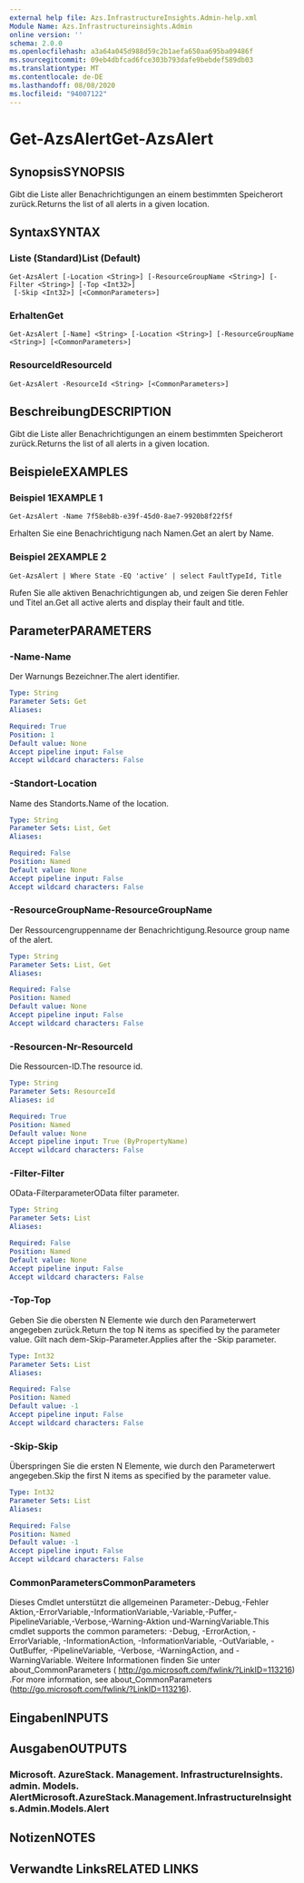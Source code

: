 ```yaml
---
external help file: Azs.InfrastructureInsights.Admin-help.xml
Module Name: Azs.Infrastructureinsights.Admin
online version: ''
schema: 2.0.0
ms.openlocfilehash: a3a64a045d988d59c2b1aefa650aa695ba09486f
ms.sourcegitcommit: 09eb4dbfcad6fce303b793dafe9bebdef589db03
ms.translationtype: MT
ms.contentlocale: de-DE
ms.lasthandoff: 08/08/2020
ms.locfileid: "94007122"
---
```

# <span data-ttu-id="93a0a-101">Get-AzsAlert</span><span class="sxs-lookup"><span data-stu-id="93a0a-101">Get-AzsAlert</span></span>

## <span data-ttu-id="93a0a-102">Synopsis</span><span class="sxs-lookup"><span data-stu-id="93a0a-102">SYNOPSIS</span></span>
<span data-ttu-id="93a0a-103">Gibt die Liste aller Benachrichtigungen an einem bestimmten Speicherort zurück.</span><span class="sxs-lookup"><span data-stu-id="93a0a-103">Returns the list of all alerts in a given location.</span></span>

## <span data-ttu-id="93a0a-104">Syntax</span><span class="sxs-lookup"><span data-stu-id="93a0a-104">SYNTAX</span></span>

### <span data-ttu-id="93a0a-105">Liste (Standard)</span><span class="sxs-lookup"><span data-stu-id="93a0a-105">List (Default)</span></span>
```
Get-AzsAlert [-Location <String>] [-ResourceGroupName <String>] [-Filter <String>] [-Top <Int32>]
 [-Skip <Int32>] [<CommonParameters>]
```

### <span data-ttu-id="93a0a-106">Erhalten</span><span class="sxs-lookup"><span data-stu-id="93a0a-106">Get</span></span>
```
Get-AzsAlert [-Name] <String> [-Location <String>] [-ResourceGroupName <String>] [<CommonParameters>]
```

### <span data-ttu-id="93a0a-107">ResourceId</span><span class="sxs-lookup"><span data-stu-id="93a0a-107">ResourceId</span></span>
```
Get-AzsAlert -ResourceId <String> [<CommonParameters>]
```

## <span data-ttu-id="93a0a-108">Beschreibung</span><span class="sxs-lookup"><span data-stu-id="93a0a-108">DESCRIPTION</span></span>
<span data-ttu-id="93a0a-109">Gibt die Liste aller Benachrichtigungen an einem bestimmten Speicherort zurück.</span><span class="sxs-lookup"><span data-stu-id="93a0a-109">Returns the list of all alerts in a given location.</span></span>

## <span data-ttu-id="93a0a-110">Beispiele</span><span class="sxs-lookup"><span data-stu-id="93a0a-110">EXAMPLES</span></span>

### <span data-ttu-id="93a0a-111">Beispiel 1</span><span class="sxs-lookup"><span data-stu-id="93a0a-111">EXAMPLE 1</span></span>
```
Get-AzsAlert -Name 7f58eb8b-e39f-45d0-8ae7-9920b8f22f5f
```

<span data-ttu-id="93a0a-112">Erhalten Sie eine Benachrichtigung nach Namen.</span><span class="sxs-lookup"><span data-stu-id="93a0a-112">Get an alert by Name.</span></span>

### <span data-ttu-id="93a0a-113">Beispiel 2</span><span class="sxs-lookup"><span data-stu-id="93a0a-113">EXAMPLE 2</span></span>
```
Get-AzsAlert | Where State -EQ 'active' | select FaultTypeId, Title
```

<span data-ttu-id="93a0a-114">Rufen Sie alle aktiven Benachrichtigungen ab, und zeigen Sie deren Fehler und Titel an.</span><span class="sxs-lookup"><span data-stu-id="93a0a-114">Get all active alerts and display their fault and title.</span></span>

## <span data-ttu-id="93a0a-115">Parameter</span><span class="sxs-lookup"><span data-stu-id="93a0a-115">PARAMETERS</span></span>

### <span data-ttu-id="93a0a-116">-Name</span><span class="sxs-lookup"><span data-stu-id="93a0a-116">-Name</span></span>
<span data-ttu-id="93a0a-117">Der Warnungs Bezeichner.</span><span class="sxs-lookup"><span data-stu-id="93a0a-117">The alert identifier.</span></span>

```yaml
Type: String
Parameter Sets: Get
Aliases:

Required: True
Position: 1
Default value: None
Accept pipeline input: False
Accept wildcard characters: False
```

### <span data-ttu-id="93a0a-118">-Standort</span><span class="sxs-lookup"><span data-stu-id="93a0a-118">-Location</span></span>
<span data-ttu-id="93a0a-119">Name des Standorts.</span><span class="sxs-lookup"><span data-stu-id="93a0a-119">Name of the location.</span></span>

```yaml
Type: String
Parameter Sets: List, Get
Aliases:

Required: False
Position: Named
Default value: None
Accept pipeline input: False
Accept wildcard characters: False
```

### <span data-ttu-id="93a0a-120">-ResourceGroupName</span><span class="sxs-lookup"><span data-stu-id="93a0a-120">-ResourceGroupName</span></span>
<span data-ttu-id="93a0a-121">Der Ressourcengruppenname der Benachrichtigung.</span><span class="sxs-lookup"><span data-stu-id="93a0a-121">Resource group name of the alert.</span></span>

```yaml
Type: String
Parameter Sets: List, Get
Aliases:

Required: False
Position: Named
Default value: None
Accept pipeline input: False
Accept wildcard characters: False
```

### <span data-ttu-id="93a0a-122">-Resourcen-Nr</span><span class="sxs-lookup"><span data-stu-id="93a0a-122">-ResourceId</span></span>
<span data-ttu-id="93a0a-123">Die Ressourcen-ID.</span><span class="sxs-lookup"><span data-stu-id="93a0a-123">The resource id.</span></span>

```yaml
Type: String
Parameter Sets: ResourceId
Aliases: id

Required: True
Position: Named
Default value: None
Accept pipeline input: True (ByPropertyName)
Accept wildcard characters: False
```

### <span data-ttu-id="93a0a-124">-Filter</span><span class="sxs-lookup"><span data-stu-id="93a0a-124">-Filter</span></span>
<span data-ttu-id="93a0a-125">OData-Filterparameter</span><span class="sxs-lookup"><span data-stu-id="93a0a-125">OData filter parameter.</span></span>

```yaml
Type: String
Parameter Sets: List
Aliases:

Required: False
Position: Named
Default value: None
Accept pipeline input: False
Accept wildcard characters: False
```

### <span data-ttu-id="93a0a-126">-Top</span><span class="sxs-lookup"><span data-stu-id="93a0a-126">-Top</span></span>
<span data-ttu-id="93a0a-127">Geben Sie die obersten N Elemente wie durch den Parameterwert angegeben zurück.</span><span class="sxs-lookup"><span data-stu-id="93a0a-127">Return the top N items as specified by the parameter value.</span></span>
<span data-ttu-id="93a0a-128">Gilt nach dem-Skip-Parameter.</span><span class="sxs-lookup"><span data-stu-id="93a0a-128">Applies after the -Skip parameter.</span></span>

```yaml
Type: Int32
Parameter Sets: List
Aliases:

Required: False
Position: Named
Default value: -1
Accept pipeline input: False
Accept wildcard characters: False
```

### <span data-ttu-id="93a0a-129">-Skip</span><span class="sxs-lookup"><span data-stu-id="93a0a-129">-Skip</span></span>
<span data-ttu-id="93a0a-130">Überspringen Sie die ersten N Elemente, wie durch den Parameterwert angegeben.</span><span class="sxs-lookup"><span data-stu-id="93a0a-130">Skip the first N items as specified by the parameter value.</span></span>

```yaml
Type: Int32
Parameter Sets: List
Aliases:

Required: False
Position: Named
Default value: -1
Accept pipeline input: False
Accept wildcard characters: False
```

### <span data-ttu-id="93a0a-131">CommonParameters</span><span class="sxs-lookup"><span data-stu-id="93a0a-131">CommonParameters</span></span>
<span data-ttu-id="93a0a-132">Dieses Cmdlet unterstützt die allgemeinen Parameter:-Debug,-Fehler Aktion,-ErrorVariable,-InformationVariable,-Variable,-Puffer,-PipelineVariable,-Verbose,-Warning-Aktion und-WarningVariable.</span><span class="sxs-lookup"><span data-stu-id="93a0a-132">This cmdlet supports the common parameters: -Debug, -ErrorAction, -ErrorVariable, -InformationAction, -InformationVariable, -OutVariable, -OutBuffer, -PipelineVariable, -Verbose, -WarningAction, and -WarningVariable.</span></span> <span data-ttu-id="93a0a-133">Weitere Informationen finden Sie unter about_CommonParameters ( http://go.microsoft.com/fwlink/?LinkID=113216) .</span><span class="sxs-lookup"><span data-stu-id="93a0a-133">For more information, see about_CommonParameters (http://go.microsoft.com/fwlink/?LinkID=113216).</span></span>

## <span data-ttu-id="93a0a-134">Eingaben</span><span class="sxs-lookup"><span data-stu-id="93a0a-134">INPUTS</span></span>

## <span data-ttu-id="93a0a-135">Ausgaben</span><span class="sxs-lookup"><span data-stu-id="93a0a-135">OUTPUTS</span></span>

### <span data-ttu-id="93a0a-136">Microsoft. AzureStack. Management. InfrastructureInsights. admin. Models. Alert</span><span class="sxs-lookup"><span data-stu-id="93a0a-136">Microsoft.AzureStack.Management.InfrastructureInsights.Admin.Models.Alert</span></span>

## <span data-ttu-id="93a0a-137">Notizen</span><span class="sxs-lookup"><span data-stu-id="93a0a-137">NOTES</span></span>

## <span data-ttu-id="93a0a-138">Verwandte Links</span><span class="sxs-lookup"><span data-stu-id="93a0a-138">RELATED LINKS</span></span>
